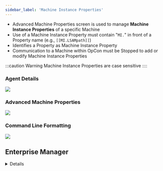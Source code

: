 ```yaml
---
sidebar_label: 'Machine Instance Properties'
---
```


* Advanced Machine Properties screen is used to manage **Machine Instance Properties** of a specific Machine
* Use of a Machine Instance Property must contain "```MI.```" in front of a Property name (e.g., ```[[MI.LSAMpath]]```)  
* Identifies a Property as Machine Instance Property
* Communication to a Machine within OpCon must be Stopped to add or modify Machine Instance Properties

:::caution Warning
Machine Instance Properties are case sensitive
::::  

### Agent Details

![](../static/imgbasic/sm-agent-details.png)

### Advanced Machine Properties

![](../static/imgbasic/sm-administrative-machine-information.png)

### Command Line Formatting

![](../static/imgbasic/sm-machine-properties-command-line.png)

## Enterprise Manager

<details>

#### Agent Details

![](../static/imgbasic/343.png)

#### Advanced Machine Properties

![](../static/imgbasic/344.png)

#### Command Line Formatting

![](../static/imgbasic/34501.png)

</details>